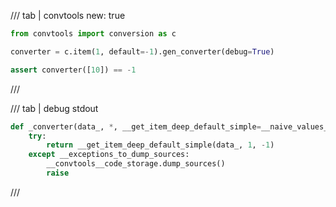 /// tab | convtools
    new: true

```python
from convtools import conversion as c

converter = c.item(1, default=-1).gen_converter(debug=True)

assert converter([10]) == -1

```
///

/// tab | debug stdout
```python
def _converter(data_, *, __get_item_deep_default_simple=__naive_values__["__get_item_deep_default_simple"]):
    try:
        return __get_item_deep_default_simple(data_, 1, -1)
    except __exceptions_to_dump_sources:
        __convtools__code_storage.dump_sources()
        raise


```
///

